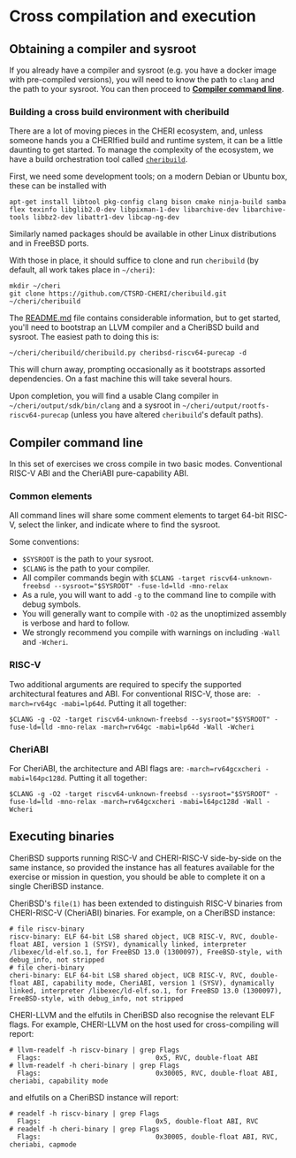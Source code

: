 # Cross compilation and execution

## Obtaining a compiler and sysroot

If you already have a compiler and sysroot (e.g. you have a docker image with pre-compiled versions), you will need to know the path to `clang` and the path to your sysroot.  You can then proceed to [**Compiler command line**](#compiler-command-line).

### Building a cross build environment with cheribuild

There are a lot of moving pieces in the CHERI ecosystem, and, unless someone
hands you a CHERIfied build and runtime system, it can be a little daunting to
get started.  To manage the complexity of the ecosystem, we have a build
orchestration tool called
[`cheribuild`](https://github.com/CTSRD-CHERI/cheribuild).

First, we need some development tools; on a modern Debian or Ubuntu box, these
can be installed with
```
apt-get install libtool pkg-config clang bison cmake ninja-build samba flex texinfo libglib2.0-dev libpixman-1-dev libarchive-dev libarchive-tools libbz2-dev libattr1-dev libcap-ng-dev
```
Similarly named packages should be available in other Linux distributions and
in FreeBSD ports.

With those in place, it should suffice to clone and run `cheribuild` (by
default, all work takes place in `~/cheri`):
```
mkdir ~/cheri
git clone https://github.com/CTSRD-CHERI/cheribuild.git ~/cheri/cheribuild
```
The [README.md](https://github.com/CTSRD-CHERI/cheribuild/blob/master/README.md) file contains considerable information, but to get started, you'll need to bootstrap an LLVM compiler and a CheriBSD build and sysroot.  The easiest path to doing this is:
```
~/cheri/cheribuild/cheribuild.py cheribsd-riscv64-purecap -d
```
This will churn away, prompting occasionally as it bootstraps assorted dependencies.  On a fast machine this will take several hours.
<!-- XXX: Should we advocate `-f` here? -->
Upon completion, you will find a usable Clang compiler in `~/cheri/output/sdk/bin/clang` and a sysroot in `~/cheri/output/rootfs-riscv64-purecap` (unless you have altered `cheribuild`'s default paths).

## Compiler command line
In this set of exercises we cross compile in two basic modes.
Conventional RISC-V ABI and the CheriABI pure-capability ABI.

### Common elements
All command lines will share some comment elements to target 64-bit RISC-V, select the linker, and indicate where to find the sysroot.

Some conventions:
 - `$SYSROOT` is the path to your sysroot.
 - `$CLANG` is the path to your compiler.
 - All compiler commands begin with `$CLANG -target riscv64-unknown-freebsd --sysroot="$SYSROOT" -fuse-ld=lld -mno-relax`
 - As a rule, you will want to add `-g` to the command line to compile with debug symbols.
 - You will generally want to compile with `-O2` as the unoptimized assembly is verbose and hard to follow.
 - We strongly recommend you compile with warnings on including `-Wall` and `-Wcheri`.

### RISC-V
Two additional arguments are required to specify the supported architectural features and ABI.  For conventional RISC-V, those are: `
-march=rv64gc -mabi=lp64d`.
Putting it all together:
```
$CLANG -g -O2 -target riscv64-unknown-freebsd --sysroot="$SYSROOT" -fuse-ld=lld -mno-relax -march=rv64gc -mabi=lp64d -Wall -Wcheri
```
### CheriABI
For CheriABI, the architecture and ABI flags are:
`-march=rv64gcxcheri -mabi=l64pc128d`.
Putting it all together:
```
$CLANG -g -O2 -target riscv64-unknown-freebsd --sysroot="$SYSROOT" -fuse-ld=lld -mno-relax -march=rv64gcxcheri -mabi=l64pc128d -Wall -Wcheri
```

## Executing binaries
CheriBSD supports running RISC-V and CHERI-RISC-V side-by-side on the same instance, so provided the instance has all features available for the exercise or mission in question, you should be able to complete it on a single CheriBSD instance.

CheriBSD's `file(1)` has been extended to distinguish RISC-V binaries from CHERI-RISC-V (CheriABI) binaries. For example, on a CheriBSD instance:
```
# file riscv-binary
riscv-binary: ELF 64-bit LSB shared object, UCB RISC-V, RVC, double-float ABI, version 1 (SYSV), dynamically linked, interpreter /libexec/ld-elf.so.1, for FreeBSD 13.0 (1300097), FreeBSD-style, with debug_info, not stripped
# file cheri-binary
cheri-binary: ELF 64-bit LSB shared object, UCB RISC-V, RVC, double-float ABI, capability mode, CheriABI, version 1 (SYSV), dynamically linked, interpreter /libexec/ld-elf.so.1, for FreeBSD 13.0 (1300097), FreeBSD-style, with debug_info, not stripped
```

CHERI-LLVM and the elfutils in CheriBSD also recognise the relevant ELF flags. For example, CHERI-LLVM on the host used for cross-compiling will report:
```
# llvm-readelf -h riscv-binary | grep Flags
  Flags:                             0x5, RVC, double-float ABI
# llvm-readelf -h cheri-binary | grep Flags
  Flags:                             0x30005, RVC, double-float ABI, cheriabi, capability mode
```
and elfutils on a CheriBSD instance will report:
```
# readelf -h riscv-binary | grep Flags
  Flags:                             0x5, double-float ABI, RVC
# readelf -h cheri-binary | grep Flags
  Flags:                             0x30005, double-float ABI, RVC, cheriabi, capmode
```

